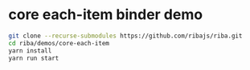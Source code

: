 # core each-item binder demo

```bash
git clone --recurse-submodules https://github.com/ribajs/riba.git
cd riba/demos/core-each-item
yarn install
yarn run start
```
